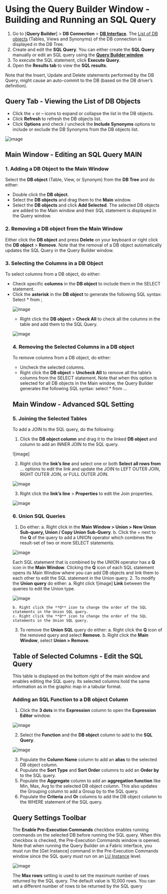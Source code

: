 # Using the Query Builder Window - Building and Running an SQL Query

1.	Go to [**Query Builder**] > **DB Connection** > [**DB Interface**](/articles/05_DB_interfaces/01_interfaces_overview.md). The [List of DB objects](/articles/11_query_builder/03_building_and_running_an_sql_query.md#query-tab---viewing-the-list-of-db-objects) (Tables, Views and Synonyms) of the DB connection is displayed in the DB Tree. 
2.	Create and edit the **SQL Query**. You can either create the **SQL Query** manually or edit an SQL query using the [**Query Builder window**](/articles/11_query_builder/01_query_builder_overview.md#opening-the-query-builder-window). 
3.	To execute the SQL statement, click **Execute Query**.
4.	Open the **Results tab** to view the **SQL results**.

Note that the Insert, Update and Delete statements performed by the DB Query, might cause an auto-commit to the DB (based on the DB driver’s definition). 

## Query Tab - Viewing the List of DB Objects
* Click the + or – icons to expand or collapse the list in the DB objects.
* Click **Refresh** to refresh the DB objects list. 
* Click **Options** and check / uncheck the **Include Synonyms** options to include or exclude the DB Synonyms from the DB objects list.


![image](https://github.com/k2view-academy/K2View-Academy/blob/master/articles/11_query_builder/images/12_3_1%20objects%20list.png)

## Main Window - Editing an SQL Query MAIN 

### 1. Adding a DB Object to the Main Window
Select the **DB object** (Table, View, or Synonym) from the **DB Tree** and do either:
* Double click the **DB object**.
* Select the **DB objects** and drag them to the **Main** window.
* Select the **DB objects** and click **Add Selected**.
The selected DB objects are added to the Main window and their SQL statement is displayed in the Query window.

### 2. Removing a DB object from the Main Window
Either click the **DB object** and press **Delete** on your keyboard or right click the **DB object** > **Remove**. 
Note that the removal of a DB object automatically updates the SQL Query in the Query Builder window.

### 3. Selecting the Columns in a DB Object 
To select columns from a DB object, do either:
* Check specific **columns** in the **DB object** to include them in the SELECT statement.
* Click the **asterisk** in the **DB object** to generate the following SQL syntax: Select * from <Table Name>;

![image](https://github.com/k2view-academy/K2View-Academy/blob/master/articles/11_query_builder/images/12_3_2%20Table%20Name.png)

* Right click the **DB object** > **Check All** to check all the columns in the table and add them to the SQL Query.

![image](https://github.com/k2view-academy/K2View-Academy/blob/master/articles/11_query_builder/images/12_3_3%20SQL%20Query..png)

### 4. Removing the Selected Columns in a DB object
To remove columns from a DB object, do either:
* Uncheck the selected columns. 
* Right click the **DB object** > **Uncheck All** to remove all the table’s columns from the SELECT statement. Note that when this option is selected for all DB objects in the Main window, the Query Builder generates the following SQL syntax: select * from …

## Main Window - Advanced SQL Setting

### 5. Joining the Selected Tables 
To add a JOIN to the SQL query, do the following: 
1.	Click the **DB object column** and drag it to the linked **DB object** and column to add an INNER JOIN to the SQL query.

![image]

2.	Right click the **link’s line** and select one or both **Select all rows from** … options to edit the link and update the JOIN to LEFT OUTER JOIN, RIGHT OUTER JOIN, or FULL OUTER JOIN.

![image](https://github.com/k2view-academy/K2View-Academy/blob/master/articles/11_query_builder/images/12_3_4%20DB%20object%20column.png)

3.	Right click the **link’s line** > **Properties** to edit the Join properties.

![image](https://github.com/k2view-academy/K2View-Academy/blob/master/articles/11_query_builder/images/12_3_5%20Select%20all%20rows%20from.png)

### 6. Union SQL Queries  
1.	Do either:
    a. Right click in the **Main Window > Union > New Union Sub-query, Union / Copy Union Sub-Query**.
    b. Click the + next to the **Q** of the query to add a UNION operator which combines the result-set of two or more SELECT statements. 

![image](https://github.com/k2view-academy/K2View-Academy/blob/master/articles/11_query_builder/images/12_3_6%20link%E2%80%99s%20line%20%20Properties.png)

Each SQL statement that is combined by the UNION operator has a **Q** icon in the **Main Window**. Clicking the **Q** icon of each SQL statement opens its Main Window where you can add DB objects and link them to each other to edit the SQL statement in the Union query. 
2.	To modify the **Union query** do either:
    a.  Right click ![image] **Link** between the queries to edit the Union type.

![image](https://github.com/k2view-academy/K2View-Academy/blob/master/articles/11_query_builder/images/12_3_7%20SELECT%20statements.png)

    b. Right click the **Q** icon to change the order of the SQL statements in the Union SQL query.
    c. Right click the **Q** icon to change the order of the SQL statements in the Union SQL query. 
3.	To remove the **Union SQL** query do either:
    a. Right click the **Q** icon of the removed query and select **Remove**.
    b. Right click the **Main Window**, select **Union > Remove**. 

## Table of Selected Columns - Edit the SQL Query
This table is displayed on the bottom right of the main window and enables editing the SQL query. Its selected columns hold the same information as in the graphic map in a tabular format.

### Adding an SQL Function to a DB object Column 
1.	Click the **3 dots** in the **Expression** column to open the **Expression Editor** window. 

![image](https://github.com/k2view-academy/K2View-Academy/blob/master/articles/11_query_builder/images/12_3_8%20icon%20link.png)

2.	Select the **Function** and the **DB object** column to add to the **SQL Query**.

![image](https://github.com/k2view-academy/K2View-Academy/blob/master/articles/11_query_builder/images/12_3_9%20Union%20type.png)

3.	Populate the **Column Name** column to add an **alias** to the selected DB object column.
4.	Populate the **Sort Type** and **Sort Order** columns to add an **Order by** to the SQL query.
5.	Populate the **Aggregate** column to add an **aggregation function** like Min, Max, Avg to the selected DB object column. This also updates the Grouping column to add a Group by to the SQL query.
6.	Populate the **Criteria** and **Or** columns to add the DB object column to the WHERE statement of the SQL query.

## Query Settings Toolbar
The **Enable Pre-Execution Commands** checkbox enables running commands on the selected DB before running the SQL query. When this checkbox is checked, the Pre-Execution Commands window is opened.
Note that when running the Query Builder on a Fabric interface, you must run the [Get Instance] command in the Pre-Execution Commands window since the SQL query must run on an [LU Instance](/articles/01_fabric_overview/02_fabric_glossary.md#lui) level.

![image](https://github.com/k2view-academy/K2View-Academy/blob/master/articles/11_query_builder/images/12_3_10%20Expression%20Editor.png)

The **Max rows** setting is used to set the maximum number of rows returned by the SQL query. The default value is 10,000 rows. You can set a different number of rows to be returned by the SQL query

